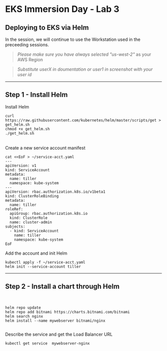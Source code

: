 
# EKS Immersion Day - Lab 3
## Deploying to EKS via Helm

In the session, we will continue to use the Workstation used in the preceeding sessions.

> *Please make sure you have always selected "us-west-2"* as your AWS Region

> *Substitute userX in doumentation or user1 in screenshot with your user id*


----
Step 1 - Install Helm
----

Install Helm
```
curl https://raw.githubusercontent.com/kubernetes/helm/master/scripts/get > get_helm.sh
chmod +x get_helm.sh
./get_helm.sh
```

<br/>
Create a new service account manifest

```
cat <<EoF > ~/service-acct.yaml
---
apiVersion: v1
kind: ServiceAccount
metadata:
  name: tiller
  namespace: kube-system
---
apiVersion: rbac.authorization.k8s.io/v1beta1
kind: ClusterRoleBinding
metadata:
  name: tiller
roleRef:
  apiGroup: rbac.authorization.k8s.io
  kind: ClusterRole
  name: cluster-admin
subjects:
  - kind: ServiceAccount
    name: tiller
    namespace: kube-system
EoF

```

Add the account and init Helm

```
kubectl apply -f ~/service-acct.yaml
helm init --service-account tiller
```

----
Step 2 - Install a chart through Helm
----

<br/>

```
helm repo update
helm repo add bitnami https://charts.bitnami.com/bitnami
helm search nginx
helm install --name mywebserver bitnami/nginx
 
```

Describe the service and get the Load Balancer URL
<br/>

```
kubectl get service  mywebserver-nginx
```


